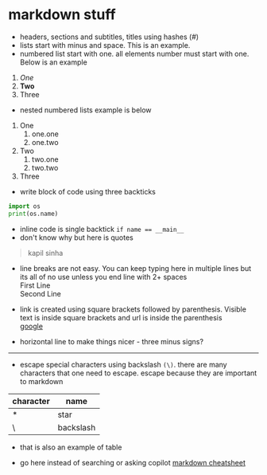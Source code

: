 # markdown stuff

- headers, sections and subtitles, titles using hashes (#)
- lists start with minus and space. This is an example.
- numbered list start with one. all elements number must start with one. Below is an example

1. *One*
1. **Two**
1. Three

- nested numbered lists example is below

1. One
    1. one.one
    1. one.two
1. Two
    1. two.one
    1. two.two
1. Three

- write block of code using three backticks

```python
import os
print(os.name)
```

- inline code is single backtick `if name == __main__`
- don't know why but here is quotes

> kapil sinha

- line breaks are not easy. You can keep typing here in multiple lines but 
its all of no use unless you end line with 2+ spaces  
First Line  
Second Line

- link is created using square brackets followed by parenthesis. Visible text is inside square brackets and url is inside the parenthesis  
[google](http://www.google.com)

- horizontal line to make things nicer - three minus signs?

---

- escape special characters using backslash `(\)`. there are many characters that one need to escape. escape because they are important to markdown

| character | name |
|------------|----------|
| \* | star |
| \\ | backslash |

- that is also an example of table

- go here instead of searching or asking copilot [markdown cheatsheet](https://www.markdownguide.org/cheat-sheet/)
